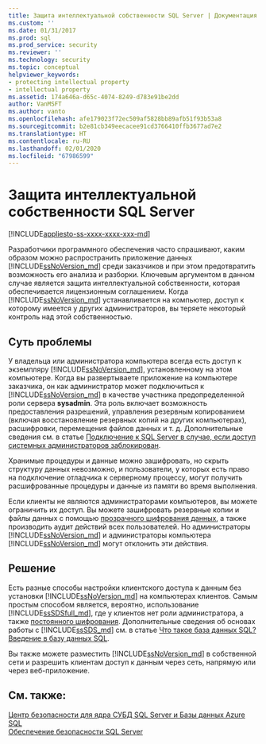 ```yaml
---
title: Защита интеллектуальной собственности SQL Server | Документация Майкрософт
ms.custom: ''
ms.date: 01/31/2017
ms.prod: sql
ms.prod_service: security
ms.reviewer: ''
ms.technology: security
ms.topic: conceptual
helpviewer_keywords:
- protecting intellectual property
- intellectual property
ms.assetid: 174a646a-d65c-4074-8249-d783e91be2dd
author: VanMSFT
ms.author: vanto
ms.openlocfilehash: afe179023f72ec509af5828bb89afb51f93b53a8
ms.sourcegitcommit: b2e81cb349eecacee91cd3766410ffb3677ad7e2
ms.translationtype: HT
ms.contentlocale: ru-RU
ms.lasthandoff: 02/01/2020
ms.locfileid: "67986599"
---
```

# <a name="protecting-your-sql-server-intellectual-property"></a>Защита интеллектуальной собственности SQL Server
[!INCLUDE[appliesto-ss-xxxx-xxxx-xxx-md](../../includes/appliesto-ss-xxxx-xxxx-xxx-md.md)]

Разработчики программного обеспечения часто спрашивают, каким образом можно распространить приложение данных [!INCLUDE[ssNoVersion_md](../../includes/ssnoversion-md.md)] среди заказчиков и при этом предотвратить возможность его анализа и разборки. Ключевым аргументом в данном случае является защита интеллектуальной собственности, которая обеспечивается лицензионным соглашением. Когда [!INCLUDE[ssNoVersion_md](../../includes/ssnoversion-md.md)] устанавливается на компьютер, доступ к которому имеется у других администраторов, вы теряете некоторый контроль над этой собственностью. 

## <a name="nature-of-the-problem"></a>Суть проблемы
У владельца или администратора компьютера всегда есть доступ к экземпляру [!INCLUDE[ssNoVersion_md](../../includes/ssnoversion-md.md)], установленному на этом компьютере. Когда вы развертываете приложение на компьютере заказчика, он как администратор может подключиться к [!INCLUDE[ssNoVersion_md](../../includes/ssnoversion-md.md)] в качестве участника предопределенной роли сервера **sysadmin**. Эта роль включает возможность предоставления разрешений, управления резервным копированием (включая восстановление резервных копий на других компьютерах), расшифровки, перемещения файлов данных и т. д. Дополнительные сведения см. в статье [Подключение к SQL Server в случае, если доступ системных администраторов заблокирован](../../database-engine/configure-windows/connect-to-sql-server-when-system-administrators-are-locked-out.md). 

Хранимые процедуры и данные можно зашифровать, но скрыть структуру данных невозможно, и пользователи, у которых есть право на подключение отладчика к серверному процессу, могут получить расшифрованные процедуры и данные из памяти во время выполнения.

Если клиенты не являются администраторами компьютеров, вы можете ограничить их доступ. Вы можете зашифровать резервные копии и файлы данных с помощью [прозрачного шифрования данных](../../relational-databases/security/encryption/transparent-data-encryption.md), а также производить аудит действий всех пользователей. Но администраторы [!INCLUDE[ssNoVersion_md](../../includes/ssnoversion-md.md)] и администраторы компьютера [!INCLUDE[ssNoVersion_md](../../includes/ssnoversion-md.md)] могут отклонить эти действия.

## <a name="solution"></a>Решение
Есть разные способы настройки клиентского доступа к данным без установки [!INCLUDE[ssNoVersion_md](../../includes/ssnoversion-md.md)] на компьютерах клиентов. Самым простым способом является, вероятно, использование [!INCLUDE[ssSDSfull_md](../../includes/sssdsfull-md.md)], где у клиентов нет роли администратора, а также [постоянного шифрования](../../relational-databases/security/encryption/always-encrypted-database-engine.md). Дополнительные сведения об основах работы с [!INCLUDE[ssSDS_md](../../includes/sssds-md.md)] см. в статье [Что такое база данных SQL? Введение в базу данных SQL](https://docs.microsoft.com/azure/sql-database/sql-database-technical-overview).  

Вы также можете разместить [!INCLUDE[ssNoVersion_md](../../includes/ssnoversion-md.md)] в собственной сети и разрешить клиентам доступ к данным через сеть, напрямую или через веб-приложение.

## <a name="see-also"></a>См. также:

[Центр безопасности для ядра СУБД SQL Server и Базы данных Azure SQL](../../relational-databases/security/security-center-for-sql-server-database-engine-and-azure-sql-database.md)  
[Обеспечение безопасности SQL Server](../../relational-databases/security/securing-sql-server.md)  

